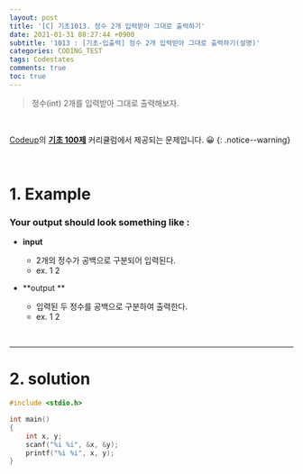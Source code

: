 ```yaml
---
layout: post
title: '[C] 기초1013. 정수 2개 입력받아 그대로 출력하기'
date: 2021-01-31 08:27:44 +0900
subtitle: '1013 : [기초-입출력] 정수 2개 입력받아 그대로 출력하기(설명)'
categories: CODING_TEST
tags: Codestates
comments: true
toc: true
---
```


> 정수(int) 2개를 입력받아 그대로 출력해보자.

<br>

[Codeup](https://codeup.kr/index.php)의 **[기초 100제](https://codeup.kr/problemsetsol.php?psid=23)** 커리큘럼에서 제공되는 문제입니다. 😀 
{: .notice--warning}

<br>

# 1. Example

### Your output should look something like :

- **input**

  -  2개의 정수가 공백으로 구분되어 입력된다.
  -  ex. 1 2

- **output ** 
  - 입력된 두 정수를 공백으로 구분하여 출력한다.
  - ex. 1 2


<br>

***

# 2. solution

```c
#include <stdio.h>

int main()
{
    int x, y;
    scanf("%i %i", &x, &y);
    printf("%i %i", x, y);
}
```

<br>
